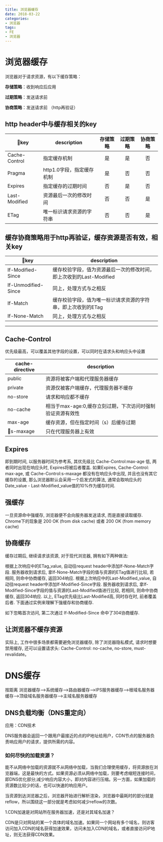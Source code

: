 ```yaml
---
title: 浏览器缓存
date: 2018-03-22
categories: 
- 浏览器
tags:
- FE
- 浏览器
---
```


# 浏览器缓存

浏览器对于请求资源，有以下缓存策略：

**存储策略**：收到响应后应用

**过期策略**：发送请求前

**协商策略**：发送请求前 （http再验证）

## http header中与缓存相关的key


key | description | 存储策略 | 过期策略   | 协商策略
------ | --------- | :-------: | :------: | :-------: 
 Cache-Control| 指定缓存机制 | 是 | 是 | 否 
Pragma | http1.0字段，指定缓存机制 | 是 | 否 | 否
Expires | 指定缓存的过期时间 | 否 | 是 | 否
Last-Modified|资源最后一次的修改时间 | 否 | 否| 是
ETag | 唯一标识请求资源的字符串 | 否 | 否 | 是




## 缓存协商策略用于http再验证，缓存资源是否有效，相关key


key | description 
------ | --------- 
If-Modified-Since | 缓存校验字段，值为资源最后一次的修改时间，即上次收到的Last-Modified
If-Unmodified-Since | 同上，处理方式与之相反
If-Match | 缓存校验字段，值为唯一标识请求资源的字符串，即上次收到的ETag
If-None-Match | 同上，处理方式与之相反

------


## Cache-Control

优先级最高，可以覆盖其他字段的设置，可以同时在请求头和响应头中设置

cache-directive | description
| ------ | ------
public  | 资源将被客户端和代理服务器缓存
private | 资源仅被客户端缓存，代理服务器不缓存
no-store| 请求和响应都不缓存
no-cache | 相当于max-age:0,缓存立刻过期，下次访问时强制验证资源有效性
max-age | 缓存资源，但在指定时间（s）后缓存过期
s-maxage | 只在代理服务器上有效


## Expires

即到期时间, 以服务器时间为参考系, 其优先级比 Cache-Control:max-age 低, 两者同时出现在响应头时, Expires将被后者覆盖. 如果Expires, Cache-Control: max-age, 或 Cache-Control:s-maxage 都没有在响应头中出现, 并且也没有其它缓存的设置, 那么浏览器默认会采用一个启发式的算法, 通常会取响应头的Date_value - Last-Modified_value值的10%作为缓存时间.

## 强缓存

一旦资源命中强缓存, 浏览器便不会向服务器发送请求, 而是直接读取缓存. Chrome下的现象是 200 OK (from disk cache) 或者 200 OK (from memory cache)

## 协商缓存

缓存过期后, 继续请求该资源, 对于现代浏览器, 拥有如下两种做法:

根据上次响应中的ETag_value, 自动往request header中添加If-None-Match字段. 服务器收到请求后, 拿If-None-Match字段的值与资源的ETag值进行比较, 若相同, 则命中协商缓存, 返回304响应.
根据上次响应中的Last-Modified_value, 自动往request header中添加If-Modified-Since字段. 服务器收到请求后, 拿If-Modified-Since字段的值与资源的Last-Modified值进行比较, 若相同, 则命中协商缓存, 返回304响应.
以上, ETag优先级比Last-Modified高, 同时存在时, 前者覆盖后者. 下面通过实例来理解下强缓存和协商缓存.

如下忽略首次访问, 第二次通过 If-Modified-Since 命中了304协商缓存.


## 让浏览器不缓存资源

实际上, 工作中很多场景都需要避免浏览器缓存, 除了浏览器隐私模式, 请求时想要禁用缓存, 还可以设置请求头: Cache-Control: no-cache, no-store, must-revalidate。



# DNS缓存

按距离
浏览器缓存-->系统缓存-->路由器缓存-->IPS服务器缓存-->根域名服务器缓存-->顶级域名服务器缓存-->主域名服务器缓存


## DNS负载均衡（DNS重定向）

应用：CDN技术 

DNS服务器会返回一个跟用户最接近的点的IP地址给用户，CDN节点的服务器负责响应用户的请求，提供所需的内容。



### 如何尽快的加载资源？

能不从网络中加载的资源就不从网络中加载，当我们合理使用缓存，将资源放在浏览器端，这是最快的方式。如果资源必须从网络中加载，则要考虑缩短连接时间，即DNS优化部分;减少响应内容大小，即对内容进行压缩。另一方面，如果加载的资源数比较少的话，也可以快速的响应用户。

当资源到达浏览器之后，浏览器开始进行解析渲染，浏览器中最耗时的部分就是reflow，所以围绕这一部分就是考虑如何减少reflow的次数。


1.CDN加速是对网站所在服务器加速，还是对其域名加速？

CDN是只对网站的某一个具体的域名加速。如果同一个网站有多个域名，则访客访问加入CDN的域名获得加速效果，访问未加入CDN的域名，或者直接访问IP地址，则无法获得CDN效果。